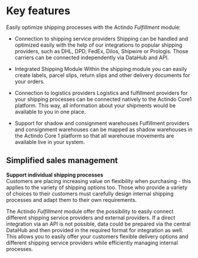 # Key features

Easily optimize shipping processes with the Actindo *Fulfillment* module:

- Connection to shipping service providers
Shipping can be handled and optimized easily with the help of our integrations to popular shipping providers, such as DHL, DPD, FedEx, Dilos, Shipwire or Prologis. Those carriers can be connected independently via DataHub and API.   

- Integrated Shipping Module
Within the shipping module you can easily create labels, parcel slips, return slips and other delivery documents for your orders.

- Connection to logistics providers
Logistics and fulfillment providers for your shipping processes can be connected natively to the Actindo Core1 platform. This way, all information about your shipments would be available to you in one place.

- Support for shadow and consignment warehouses
Fulfillment providers and consignment warehouses can be mapped as shadow warehouses in the Actindo Core 1 platform so that all warehouse movements are available live in your system.  

[comment]: <> (Check, ob Info aus der Webseite allgemein aktuell, und konkret Integrated shipping module, Shadow / Consignment Warehouses)


## Simplified sales management

**Support individual shipping processes**   
Customers are placing increasing value on flexibility when purchasing - this applies to the variety of shipping options too. Those who provide a variety of choices to their customers must carefully design internal shipping processes and adapt them to their own requirements.  

The Actindo *Fulfillment* module offer the possibility to easily connect different shipping service providers and external providers. If a direct integration via an API is not possible, data could be prepared via the central DataHub and then provided in the required format for integration as well. This allows you to easily offer your customers flexible delivery options and different shipping service providers while efficiently managing internal processes.
